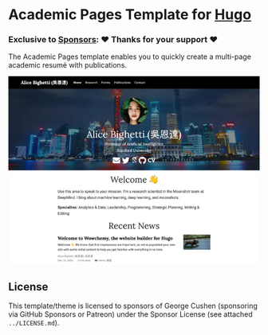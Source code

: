# Academic Pages Template for [Hugo](https://github.com/gohugoio/hugo)

### Exclusive to [Sponsors](https://github.com/sponsors/gcushen): ❤️ Thanks for your support ❤️

The Academic Pages template enables you to quickly create a multi-page academic resumé with publications.

[![Screenshot](preview.webp)](https://hugo-academic-pages.netlify.app/)

## License 

This template/theme is licensed to sponsors of George Cushen (sponsoring via GitHub Sponsors or Patreon) under the Sponsor License (see attached `../LICENSE.md`).
